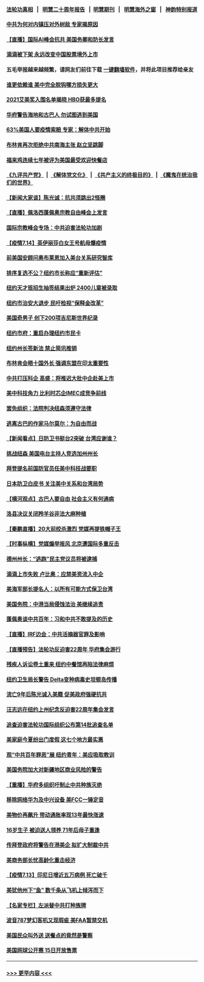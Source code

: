 #### [法轮功真相](https://github.com/gfw-breaker/truth/blob/master/README.md?t=0) &nbsp;&nbsp;|&nbsp;&nbsp; [明慧二十周年报告](https://github.com/gfw-breaker/mh-reports/blob/master/README.md?t=0) &nbsp;&nbsp;|&nbsp;&nbsp;[明慧期刊](https://github.com/gfw-breaker/mh-qikan) &nbsp;&nbsp;|&nbsp;&nbsp; [明慧海外之窗](https://github.com/gfw-breaker/mh-news/blob/master/README.md?t=0) &nbsp;&nbsp;|&nbsp;&nbsp; [神韵特别报道](https://github.com/gfw-breaker/mh-news/blob/master/shenyun.md?t=0)
#### [中共为何对内镇压对外树敌 专家揭原因](../pages/nsc412/n13089004.md?t=07150351) 
#### [【直播】国际AI峰会抗共 美国务卿和防长发言](../pages/nsc412/n13089020.md?t=07150351) 
#### [滴滴被下架 永远改变中国股票境外上市](../pages/nsc412/n13088483.md?t=07150351) 
#### 五毛举报越来越频繁，请网友们前往下载 [一键翻墙软件](https://github.com/gfw-breaker/ssr-accounts)，并将此项目推荐给亲友
#### [谁更依赖谁 美中完全脱钩哪方损失更大](../pages/nsc412/n13088896.md?t=07150351) 
#### [2021艾美奖入围名单揭晓 HBO获最多提名](../pages/nsc412/n13088438.md?t=07150351) 
#### [华府警告海地和古巴人 勿试图逃到美国](../pages/nsc412/n13088680.md?t=07150351) 
#### [63%美国人要疫情索赔 专家：解体中共开始](../pages/nsc412/n13088738.md?t=07150351) 
#### [布林肯再次拒绝中共南海主张 赵立坚跳脚](../pages/nsc412/n13088630.md?t=07150351) 
#### [福来鸡连续七年被评为美国最受欢迎快餐店](../pages/nsc412/n13088444.md?t=07150351) 
#### [《九评共产党》](https://github.com/begood0513/9ping.md/blob/master/README.md) &nbsp;|&nbsp; [《解体党文化》](../../../../jtdwh.md/blob/master/README.md)  &nbsp;|&nbsp; [《共产主义的终极目的》](../../../../gczydzjmd.md/blob/master/README.md) &nbsp;|&nbsp; [《魔鬼在统治我们的世界》](../../../../mgztzwmdsj.md/blob/master/README.md) 
#### [【新闻大家谈】陈光诚：抗共须跳出2怪圈](../pages/nsc412/n13087339.md?t=07150351) 
#### [【直播】佩洛西蓬佩奥宗教自由峰会上发言](../pages/nsc412/n13086205.md?t=07150351) 
#### [国际宗教峰会专场：中共迫害法轮功加剧](../pages/nsc412/n13088279.md?t=07150351) 
#### [【疫情7.14】英伊丽莎白女王号航母爆疫情](../pages/nsc412/n13088210.md?t=07150351) 
#### [前美国安顾问奥布莱恩加入美台关系研究智库](../pages/nsc412/n13087914.md?t=07150351) 
#### [排序复选不公？纽约市长称应“重新评估”](../pages/nsc412/n13087488.md?t=07150351) 
#### [纽约天才班招生抽签结果出炉  2400儿童被录取](../pages/nsc412/n13087505.md?t=07150351) 
#### [纽约市治安大退步 民吁检视“保释金改革”](../pages/nsc412/n13087497.md?t=07150351) 
#### [美国奇男子 创下200项吉尼斯世界纪录](../pages/nsc412/n13087561.md?t=07150351) 
#### [纽约市府：重启办理纽约市民卡](../pages/nsc412/n13087508.md?t=07150351) 
#### [纽约州长签新法 禁止简讯推销](../pages/nsc412/n13087502.md?t=07150351) 
#### [布林肯会晤十国外长 强调东盟在印太重要性](../pages/nsc412/n13087385.md?t=07150351) 
#### [中共打压科企 高盛：将推迟大批中企赴美上市](../pages/nsc412/n13087370.md?t=07150351) 
#### [美中科技角力 比利时芯企IMEC成竞争前线](../pages/nsc412/n13086846.md?t=07150351) 
#### [罢免组织：法院判决纽森须遵守法律](../pages/nsc412/n13087363.md?t=07150351) 
#### [逃离古巴的作家马尔莫尔：为自由而战](../pages/nsc412/n13087343.md?t=07150351) 
#### [【新闻看点】日防卫书挺台2突破 台湾应谢谁？](../pages/nsc412/n13087012.md?t=07150351) 
#### [挑战纽森 美国电台主持人竞选加州州长](../pages/nsc412/n13087275.md?t=07150351) 
#### [拜登提名前国防官员任美中科技战要职](../pages/nsc412/n13086713.md?t=07150351) 
#### [日本防卫白皮书 关注美中关系和台湾局势](../pages/nsc412/n13086796.md?t=07150351) 
#### [【横河观点】古巴人要自由 社会主义有何通病](../pages/nsc412/n13087114.md?t=07150351) 
#### [洛县决议关闭羚羊谷非法大麻种植](../pages/nsc412/n13087194.md?t=07150351) 
#### [【秦鹏直播】20大前绞杀激烈 党媒再提铁帽子王](../pages/nsc412/n13087079.md?t=07150351) 
#### [【时事纵横】党媒煽举报风 北京遭国际多重反击](../pages/nsc412/n13087052.md?t=07150351) 
#### [德州州长：“逃跑”民主党议员将被逮捕](../pages/nsc412/n13087041.md?t=07150351) 
#### [滴滴上市失败 卢比奥：应禁美资流入中企](../pages/nsc412/n13086604.md?t=07150351) 
#### [美海军部长提名人：以所有可能方式保卫台湾](../pages/nsc412/n13086938.md?t=07150351) 
#### [美国务院：中港当局侵蚀法治 美继续追责](../pages/nsc412/n13086910.md?t=07150351) 
#### [蓬佩奥谈中共百年：习和中共不敢提及的历史](../pages/nsc412/n13086813.md?t=07150351) 
#### [【直播】IRF边会：中共活摘器官罪及影响](../pages/nsc412/n13086435.md?t=07150351) 
#### [【直播预告】法轮功反迫害22周年 华府集会游行](../pages/nsc412/n13086810.md?t=07150351) 
#### [残疾人诉讼卷土重来 纽约中餐馆再陷法律麻烦](../pages/nsc412/n13085179.md?t=07150351) 
#### [纽约卫生局长警告 Delta变种病毒史坦顿岛传播](../pages/nsc412/n13085204.md?t=07150351) 
#### [流亡9年后陈光诚入美籍 促美政府强硬抗共](../pages/nsc412/n13086679.md?t=07150351) 
#### [汪志远在纽约上州纪念反迫害22周年集会发言](../pages/nsc412/n13084524.md?t=07150351) 
#### [追查迫害法轮功国际组织公布第14批追查名单](../pages/nsc412/n13086523.md?t=07150351) 
#### [美家庭今夏纷出门度假 这七个地方最实惠](../pages/nsc412/n13086587.md?t=07150351) 
#### [观“中共百年罪恶”展 纽约青年：美应吸取教训](../pages/nsc412/n13085246.md?t=07150351) 
#### [美国务院加大对新疆地区商业风险的警告](../pages/nsc412/n13086639.md?t=07150351) 
#### [【重播】华府多组织吁制止中共种族灭绝](../pages/nsc412/n13086206.md?t=07150351) 
#### [移除网络华为及中兴设备 美FCC一锤定音](../pages/nsc412/n13086476.md?t=07150351) 
#### [美物价再飙升 带动通胀率现13年最快涨速](../pages/nsc412/n13086449.md?t=07150351) 
#### [16岁生子 被迫送人领养 71年后母子重逢](../pages/nsc412/n13086161.md?t=07150351) 
#### [传拜登政府将警告在港美企 拟扩大制裁中共](../pages/nsc412/n13086137.md?t=07150351) 
#### [美商务部长忧高龄化重击经济](../pages/nsc412/n13086126.md?t=07150351) 
#### [【疫情7.13】印尼日增近五万病例 死亡破千](../pages/nsc412/n13085637.md?t=07150351) 
#### [美犹他州下“鱼” 数千条从飞机上倾泻而下](../pages/nsc412/n13085700.md?t=07150351) 
#### [【名家专栏】左派替中共打种族牌](../pages/nsc412/n13083357.md?t=07150351) 
#### [波音787梦幻客机又现瑕疵 美FAA暂禁交机](../pages/nsc412/n13085369.md?t=07150351) 
#### [美国民众叫外送 送餐点的竟然是警察](../pages/nsc412/n13085234.md?t=07150351) 
#### [美国网球公开赛 15日开放售票](../pages/nsc412/n13085210.md?t=07150351) 

----
#### [ >>> 更早内容 <<< ](../indexes/nsc412-earlier.md)
